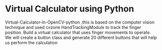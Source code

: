 # Virtual Calculator using Python
Virtual-Calculator-in-OpenCV-python ,this is based on the computer vision technique and used cvzone HandTrackingModule to track the finger position. Build a virtual calculator that uses finger movements to operate. We will create a button class and generate 20 different buttons that will help us perform the calculation
